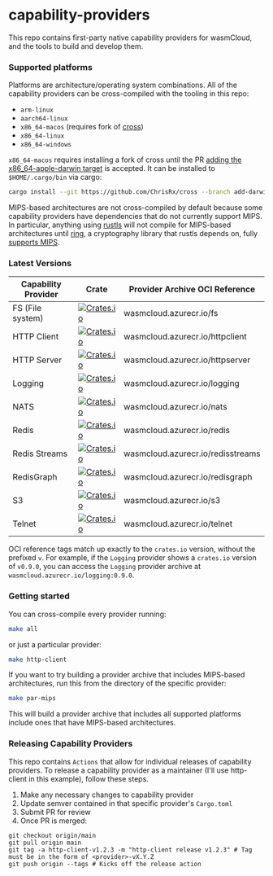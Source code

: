 # capability-providers

This repo contains first-party native capability providers for wasmCloud, and the tools to build and develop them.

### Supported platforms

Platforms are architecture/operating system combinations. All of the capability providers can be cross-compiled with the tooling in this repo:

* `arm-linux`
* `aarch64-linux`
* `x86_64-macos` (requires fork of [cross](https://github.com/ChrisRx/cross))
* `x86_64-linux`
* `x86_64-windows`

`x86_64-macos` requires installing a fork of cross until the PR [adding the x86_64-apple-darwin target](https://github.com/rust-embedded/cross/pull/480) is accepted. It can be installed to `$HOME/.cargo/bin` via cargo:

```sh
cargo install --git https://github.com/ChrisRx/cross --branch add-darwin-target --force
```

MIPS-based architectures are not cross-compiled by default because some capability providers have dependencies that do not currently support MIPS. In particular, anything using [rustls](https://github.com/ctz/rustls) will not compile for MIPS-based architectures until [ring](https://github.com/briansmith/ring), a cryptography library that rustls depends on, fully [supports MIPS](https://github.com/briansmith/ring/issues/562).

### Latest Versions
| Capability Provider | Crate | Provider Archive OCI Reference |
|---|---|---|
| FS (File system) | [![Crates.io](https://img.shields.io/crates/v/wasmcloud-fs)](https://crates.io/crates/wasmcloud-fs) | wasmcloud.azurecr.io/fs |
| HTTP Client | [![Crates.io](https://img.shields.io/crates/v/wasmcloud-httpclient)](https://crates.io/crates/wasmcloud-httpclient) | wasmcloud.azurecr.io/httpclient |
| HTTP Server | [![Crates.io](https://img.shields.io/crates/v/wasmcloud-httpserver)](https://crates.io/crates/wasmcloud-httpserver) | wasmcloud.azurecr.io/httpserver |
| Logging | [![Crates.io](https://img.shields.io/crates/v/wasmcloud-logging)](https://crates.io/crates/wasmcloud-logging) | wasmcloud.azurecr.io/logging |
| NATS | [![Crates.io](https://img.shields.io/crates/v/wasmcloud-nats)](https://crates.io/crates/wasmcloud-nats) | wasmcloud.azurecr.io/nats |
| Redis | [![Crates.io](https://img.shields.io/crates/v/wasmcloud-redis)](https://crates.io/crates/wasmcloud-redis) | wasmcloud.azurecr.io/redis |
| Redis Streams | [![Crates.io](https://img.shields.io/crates/v/wasmcloud-redisstreams)](https://crates.io/crates/wasmcloud-redisstreams) | wasmcloud.azurecr.io/redisstreams |
| RedisGraph | [![Crates.io](https://img.shields.io/crates/v/wasmcloud-redisgraph)](https://crates.io/crates/wasmcloud-redisgraph) | wasmcloud.azurecr.io/redisgraph |
| S3 | [![Crates.io](https://img.shields.io/crates/v/wasmcloud-s3)](https://crates.io/crates/wasmcloud-s3) | wasmcloud.azurecr.io/s3 |
| Telnet | [![Crates.io](https://img.shields.io/crates/v/wasmcloud-telnet)](https://crates.io/crates/wasmcloud-telnet) | wasmcloud.azurecr.io/telnet |

OCI reference tags match up exactly to the `crates.io` version, without the prefixed `v`. For example, if the `Logging` provider shows a `crates.io` version of `v0.9.0`, you can access the `Logging` provider archive at `wasmcloud.azurecr.io/logging:0.9.0`.

### Getting started

You can cross-compile every provider running:

```sh
make all
```

or just a particular provider:

```sh
make http-client
```

If you want to try building a provider archive that includes MIPS-based architectures, run this from the directory of the specific provider:

```sh
make par-mips
```

This will build a provider archive that includes all supported platforms include ones that have MIPS-based architectures.

### Releasing Capability Providers

This repo contains `Actions` that allow for individual releases of capability providers. To release a capability provider as a maintainer (I'll use http-client in this example), follow these steps.

1. Make any necessary changes to capability provider
1. Update semver contained in that specific provider's `Cargo.toml`
1. Submit PR for review
1. Once PR is merged:
```
git checkout origin/main
git pull origin main
git tag -a http-client-v1.2.3 -m "http-client release v1.2.3" # Tag must be in the form of <provider>-vX.Y.Z
git push origin --tags # Kicks off the release action
```
